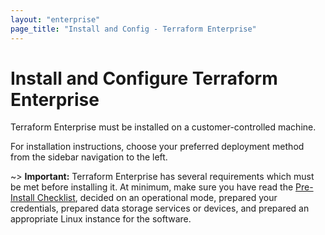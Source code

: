 ```yaml
---
layout: "enterprise"
page_title: "Install and Config - Terraform Enterprise"
---
```


# Install and Configure Terraform Enterprise

Terraform Enterprise must be installed on a customer-controlled machine.

For installation instructions, choose your preferred deployment method from the sidebar navigation to the left.

~> **Important:** Terraform Enterprise has several requirements which must be met before installing it. At minimum, make sure you have read the [Pre-Install Checklist](../before-installing/index.html), decided on an operational mode, prepared your credentials, prepared data storage services or devices, and prepared an appropriate Linux instance for the software.
